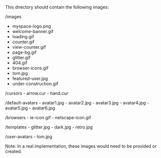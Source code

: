 This directory should contain the following images:

/images
  - myspace-logo.png
  - welcome-banner.gif
  - loading.gif
  - counter.gif
  - view-counter.gif
  - page-bg.gif
  - glitter.gif
  - 404.gif
  - browser-icons.gif
  - tom.jpg
  - featured-user.jpg
  - under-construction.gif
  
  /cursors
    - arrow.cur
    - hand.cur
  
  /default-avatars
    - avatar1.jpg
    - avatar2.jpg
    - avatar3.jpg
    - avatar4.jpg
    - avatar5.jpg
    - avatar6.jpg
  
  /browsers
    - ie-icon.gif
    - netscape-icon.gif
  
  /templates
    - glitter.jpg
    - dark.jpg
    - retro.jpg
  
  /user-avatars
    - tom.jpg

Note: In a real implementation, these images would need to be provided or created.